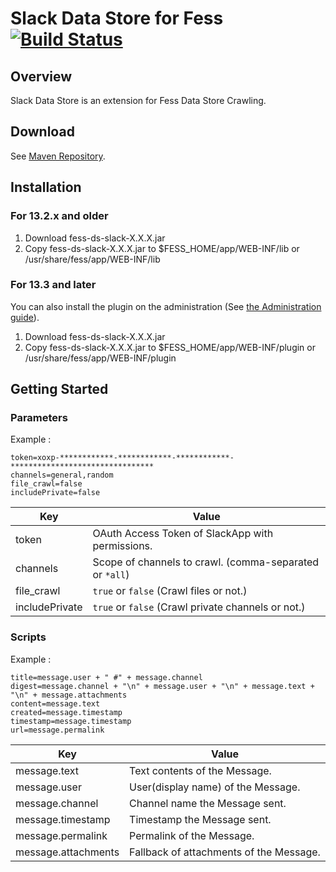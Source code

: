 Slack Data Store for Fess [![Build Status](https://travis-ci.org/codelibs/fess-ds-slack.svg?branch=master)](https://travis-ci.org/codelibs/fess-ds-slack)
==========================

## Overview

Slack Data Store is an extension for Fess Data Store Crawling.

## Download

See [Maven Repository](http://central.maven.org/maven2/org/codelibs/fess/fess-ds-slack/).

## Installation
### For 13.2.x and older

1. Download fess-ds-slack-X.X.X.jar
2. Copy fess-ds-slack-X.X.X.jar to $FESS\_HOME/app/WEB-INF/lib or /usr/share/fess/app/WEB-INF/lib

### For 13.3 and later

You can also install the plugin on the administration (See [the Administration guide](https://fess.codelibs.org/13.3/admin/plugin-guide.html)).

1. Download fess-ds-slack-X.X.X.jar
2. Copy fess-ds-slack-X.X.X.jar to $FESS\_HOME/app/WEB-INF/plugin or /usr/share/fess/app/WEB-INF/plugin

## Getting Started

### Parameters
Example :
```
token=xoxp-************-************-************-********************************
channels=general,random
file_crawl=false
includePrivate=false
```

| Key | Value |
| --- | --- |
| token | OAuth Access Token of SlackApp with permissions. |
| channels | Scope of channels to crawl. (comma-separated or `*all`) |
| file_crawl | `true` or `false` (Crawl files or not.) |
| includePrivate |  `true` or `false` (Crawl private channels or not.)|

### Scripts 
Example :
```
title=message.user + " #" + message.channel
digest=message.channel + "\n" + message.user + "\n" + message.text + "\n" + message.attachments
content=message.text
created=message.timestamp
timestamp=message.timestamp
url=message.permalink
```

| Key | Value |
| --- | --- |
| message.text | Text contents of the Message. |
| message.user | User(display name) of the Message. |
| message.channel | Channel name the Message sent. |
| message.timestamp | Timestamp the Message sent. |
| message.permalink | Permalink of the Message. |
| message.attachments | Fallback of attachments of the Message. |